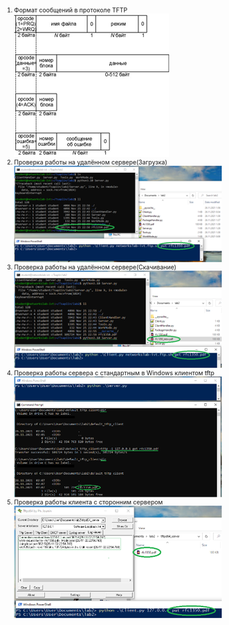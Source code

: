 1. Формат сообщений в протоколе TFTP ![Format](https://raw.githubusercontent.com/TsaplinIA/NetworksLab2021/Lab2/images/1_tftp_protocol.png)
2. Проверка работы на удалённом сервере(Загрузка)![ServerIVTUpload](https://raw.githubusercontent.com/TsaplinIA/NetworksLab2021/Lab2/images/2_remote_server_put.png)
3. Проверка работы на удалённом сервере(Скачивание)![ServerIVTDownload](https://raw.githubusercontent.com/TsaplinIA/NetworksLab2021/Lab2/images/3_remote_server_get.png)
4. Проверка работы сервера с стандартным в Windows клиентом tftp![WinClient](https://raw.githubusercontent.com/TsaplinIA/NetworksLab2021/Lab2/images/4_default_tftp_client.png)
5. Проверка работы клиента с сторонним сервером![OutServer](https://raw.githubusercontent.com/TsaplinIA/NetworksLab2021/Lab2/images/5_third_party_tftp_server.png)